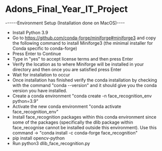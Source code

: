 # Adons_Final_Year_IT_Project

------Environment Setup (Installation done on MacOS)----
* Install Python 3.9
* Go to https://github.com/conda-forge/miniforge#miniforge3 and copy the following command to install Miniforge3 (the minimal installer for Conda specific to conda-forge)
* Press Enter to Continue
* Type in "yes" to accept license terms and then press Enter
* Verify the location as to where Miniforge will be installed in your directory and then once you are satisfied press Enter
* Wait for installation to occur
* Once installation has finished verify the conda installation by checking with the command "conda --version" and it should give you the conda version you have installed.
* Create a conda environment "conda create -n face_recognition_env python=3.9"
* Activate the new conda environment "conda activate face_recognition_env"
* Install face_recognition packages within this conda environment since some of the packages (specifically the dlib package within face_recognise cannot be installed outside this environment). Use this command -> "conda install -c conda-forge face_recognition"
* pip install opencv-python 
* Run python3 dlib_face_recognition.py



